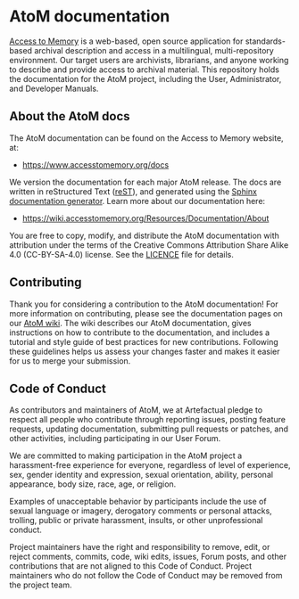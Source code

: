 # AtoM documentation

[Access to Memory](https://www.accesstomemory.org/) is a web-based, open source application for standards-based archival description and access in a multilingual, multi-repository environment.
Our target users are archivists, librarians, and anyone working to describe and provide access to archival material. This repository holds the documentation for the AtoM project, including the User, Administrator, and Developer Manuals. 

## About the AtoM docs

The AtoM documentation can be found on the Access to Memory website, at: 

* https://www.accesstomemory.org/docs

We version the documentation for each major AtoM release. The docs are written in reStructured Text  ([reST](http://docutils.sourceforge.net/docs/ref/rst/restructuredtext.html)), and generated using the [Sphinx documentation generator](http://www.sphinx-doc.org/). Learn more about our documentation here: 

* https://wiki.accesstomemory.org/Resources/Documentation/About

You are free to copy, modify, and distribute the AtoM documentation with attribution under the terms of the Creative Commons Attribution Share Alike 4.0 (CC-BY-SA-4.0) license.
See the [LICENCE](LICENCE) file for details.

## Contributing

Thank you for considering a contribution to the AtoM documentation!
For more information on contributing, please see the documentation pages on our [AtoM wiki](https://wiki.accesstomemory.org/Resources/Documentation).
The wiki describes our AtoM documentation, gives instructions on how to contribute to the documentation, and includes a tutorial and style guide of best practices for new contributions.
Following these guidelines helps us assess your changes faster and makes it easier for us to merge your submission.

## Code of Conduct

As contributors and maintainers of AtoM, we at Artefactual pledge to respect all people who contribute through reporting issues, posting feature requests, updating documentation, submitting pull requests or patches, and other activities, including participating in our User Forum.

We are committed to making participation in the AtoM project a harassment-free experience for everyone, regardless of level of experience, sex, gender identity and expression, sexual orientation, ability, personal appearance, body size, race, age, or religion.

Examples of unacceptable behavior by participants include the use of sexual language or imagery, derogatory comments or personal attacks, trolling, public or private harassment, insults, or other unprofessional conduct.

Project maintainers have the right and responsibility to remove, edit, or reject comments, commits, code, wiki edits, issues, Forum posts, and other contributions that are not aligned to this Code of Conduct. Project maintainers who do not follow the Code of Conduct may be removed from the project team.
